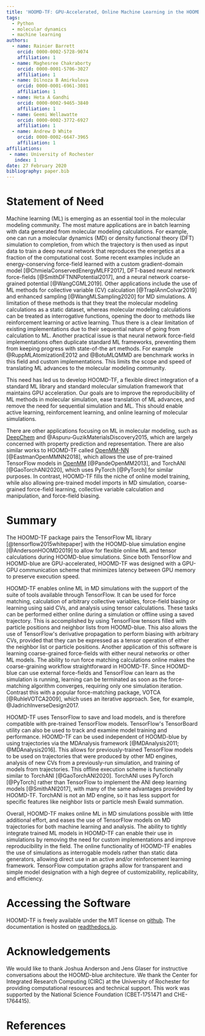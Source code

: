 ```yaml
---
title: 'HOOMD-TF: GPU-Accelerated, Online Machine Learning in the HOOMD-blue Molecular Dynamics Engine'
tags:
  - Python
  - molecular dynamics
  - machine learning
authors:
  - name: Rainier Barrett
    orcid: 0000-0002-5728-9074
    affiliation: 1
  - name: Maghesree Chakraborty
    orcid: 0000-0001-5706-3027
    affiliation: 1
  - name: Dilnoza B Amirkulova
    orcid: 0000-0001-6961-3081
    affiliation: 1
  - name: Heta A Gandhi
    orcid: 0000-0002-9465-3840
    affiliation: 1
  - name: Geemi Wellawatte
    orcid: 0000-0002-3772-6927
    affiliation: 1
  - name: Andrew D White
    orcid: 0000-0002-6647-3965
    affiliation: 1
affiliations:
 - name: University of Rochester
   index: 1
date: 27 February 2020
bibliography: paper.bib
---
```


# Statement of Need

Machine learning (ML) is emerging as an essential tool in the molecular
modeling community. The most mature applications are in batch learning with data generated from molecular modeling calculations.
For example, one can run a molecular dynamics (MD) or density functional theory (DFT) simulation to completion, from which the trajectory is then used as
input data to train a deep neural network that reproduces the energetics at a fraction of the computational cost.
Some recent examples include an energy-conserving force-field learned with a custom gradient-domain
model [@ChmielaConservedEnergyMLFF2017], DFT-based neural network force-fields [@SmithDFTNNPotential2017],
and a neural network coarse-grained potential [@WangCGML2019]. Other applications include the use of ML methods for collective variable (CV) calculation [@TraplAnnColvar2019] and enhanced sampling [@WangMLSampling2020] for MD simulations. 
A limitation of these methods is that they treat the molecular modeling calculations as a static dataset, whereas molecular modeling calculations can be treated as interrogative functions, opening the door to methods like reinforcement learning or active learning. Thus there is a clear limitation of existing implementations due to their sequential nature of going from calculation to ML. Another practical issue is that neural network force-field implementations often duplicate standard ML frameworks, preventing them from keeping progress with state-of-the art methods. For example @RuppMLAtomizationE2012 and @BotuMLQMMD are benchmark works in this field and custom implementations. This limits the scope and speed of translating ML advances to the molecular modeling community.


This need has led us to develop HOOMD-TF, a flexible direct integration of a standard ML library and standard molecular simulation framework that maintains GPU acceleration. Our goals are to improve the reproducibility of ML methods in molecular simulation, ease translation of ML advances, and remove the need for sequential simulation and ML. This should enable active learning, reinforcement learning, and online learning of molecular simulations. 

There are other applications focusing on ML in molecular modeling, such as [DeepChem](https://www.deepchem.io/) and @Aspuru-GuzikMaterialsDiscovery2015,
which are largely concerned with property prediction and representation. There are also similar works to HOOMD-TF called
[OpenMM-NN](https://github.com/openmm/openmm-nn) [@EastmanOpenMMNN2018], which allows the use of pre-trained TensorFlow models in [OpenMM](http://openmm.org/) [@PandeOpenMM2013], and TorchANI [@GaoTorchANI2020], which uses PyTorch [@PyTorch] for similar purposes. In contrast,
HOOMD-TF fills the niche of online model training, while also allowing pre-trained model imports in MD simulation,
coarse-grained force-field learning, collective variable calculation and manipulation, and force-field biasing.

# Summary

The HOOMD-TF package pairs the TensorFlow ML library [@tensorflow2015whitepaper] with the HOOMD-blue
simulation engine [@AndersonHOOMD2019] to allow for flexible online ML and tensor calculations 
during HOOMD-blue simulations. Since both TensorFlow and HOOMD-blue are GPU-accelerated, HOOMD-TF
was designed with a GPU-GPU communication scheme that minimizes 
latency between GPU memory to preserve execution speed.

HOOMD-TF enables online ML in MD simulations with the support of the
suite of tools available through TensorFlow. It can be used for force matching,
calculation of arbitrary collective variables, force-field biasing or learning using said CVs, and analysis using tensor calculations. These tasks can be performed either online during a simulation or offline using a saved trajectory. This is accomplished by using TensorFlow tensors 
filled with particle positions and neighbor lists from HOOMD-blue. This also allows the use of TensorFlow's
derivative propagation to perform biasing with arbitrary CVs, provided that they can be expressed as a tensor operation of either the neighbor list or particle positions. Another application of this software is learning coarse-grained force-fields with either
neural networks or other ML models. The ability to run force matching calculations online makes
the coarse-graining workflow straightforward in HOOMD-TF. Since HOOMD-blue can use external force-fields and TensorFlow
can learn as the simulation is running, learning can be terminated as soon as the force-matching algorithm converges,
requiring only one simulation iteration. Contrast this with a popular force-matching package, VOTCA [@RuhleVOTCA2009], which uses an iterative approach. See, for example, @JadrichInverseDesign2017.

HOOMD-TF uses TensorFlow to save and load models, and is therefore compatible with pre-trained TensorFlow models. TensorFlow's TensorBoard
utility can also be used to track and examine model training and performance. HOOMD-TF can be used independent of HOOMD-blue by using trajectories via the MDAnalysis framework [@MDAnalysis2011; @MDAnalysis2016]. This allows for previously-trained TensorFlow
models to be used on trajectories that were produced by other MD engines, analysis of new CVs
from a previously-run simulation, and training of models from trajectories. This offline execution scheme is functionally similar to TorchANI [@GaoTorchANI2020]. TorchANI uses PyTorch [@PyTorch] rather than TensorFlow to implement the ANI deep learning models [@SmithANI2017], with many of the same advantages provided by HOOMD-TF. TorchANI is not an MD engine, so it has less support for specific features like neighbor lists or particle mesh Ewald summation.

Overall, HOOMD-TF makes online ML in MD simulations possible with little additional effort, and
eases the use of TensorFlow models on MD trajectories for both machine learning and analysis.
The ability to tightly integrate trained ML models in HOOMD-TF can enable their use in simulations 
by removing the need for custom implementations and improve reproducibility in the field. The online functionality of HOOMD-TF enables the use of simulations as interrogable models rather than static data generators, allowing direct use in an active and/or reinforcement learning framework.
TensorFlow computation graphs allow for transparent and simple model designation with a high
 degree of customizability, replicability, and efficiency.

# Accessing the Software

HOOMD-TF is freely available under the MIT license on [github](https://github.com/ur-whitelab/hoomd-tf). 
The documentation is hosted on [readthedocs.io](https://hoomd-tf.readthedocs.io/en/latest/).


# Acknowledgements

We would like to thank Joshua Anderson and Jens Glaser for instructive conversations about the HOOMD-blue architecture. We thank the Center for Integrated Research Computing (CIRC) at the University of Rochester for providing computational resources and technical support. This work was supported by the National Science Foundation (CBET‐1751471  and CHE-1764415).

# References